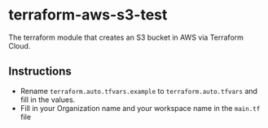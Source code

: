 # terraform-aws-s3-test
The terraform module that creates an S3 bucket in AWS via Terraform Cloud.

## Instructions
* Rename `terraform.auto.tfvars.example` to `terraform.auto.tfvars` and fill in the values.
* Fill in your Organization name and your workspace name in the `main.tf` file
